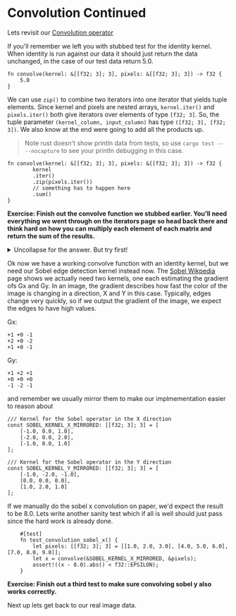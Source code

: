 # Convolution Continued

Lets revisit our [Convolution operator](https://en.wikipedia.org/wiki/Kernel_(image_processing)#Convolution)

If you'll remember we left you with stubbed test for the identity kernel. When identity is run against our data it should just return the data unchanged, in the case of our test data return 5.0.

```rust, ignore
fn convolve(kernel: &[[f32; 3]; 3], pixels: &[[f32; 3]; 3]) -> f32 {
    5.0
}
```

We can use `zip()` to combine two iterators into one iterator that yields tuple elements. Since kernel and pixels are nested arrays, `kernel.iter()` and `pixels.iter()` both give iterators over elements of type `[f32; 3]`. So, the tuple parameter `(kernel_column, input_column)` has type `([f32; 3], [f32; 3])`. We also know at the end were going to add all the products up.

> Note rust doesn't show println data from tests, so use `cargo test -- --nocapture` to see your println debugging in this case.

```rust,ignore
fn convolve(kernel: &[[f32; 3]; 3], pixels: &[[f32; 3]; 3]) -> f32 {
        kernel
        .iter()
        .zip(pixels.iter())
        // something has to happen here
        .sum()
}
```

**Exercise: Finish out the convolve function we stubbed earlier. You'll need everything we went through on the iterators page so head back there and think hard on how you can multiply each element of each matrix and return the sum of the results.**

<details><summary>Uncollapse for the answer. But try first!</summary>
<p>

Now in the `flat_map()` closure we iterate and zip once again and we now have our matching element from each array `(f32, f32)` which we can multiply together and then return. We've flattened our array of arrays into just numbers.

```rust,ignore
fn convolve(kernel: &[[f32; 3]; 3], pixels: &[[f32; 3]; 3]) -> f32 {
    kernel
        .iter()
        .zip(pixels.iter())
        .flat_map(|(kernel_column, input_column)| {
            kernel_column
                .iter()
                .zip(input_column.iter())
                .map(|(k, p)| k * p)
        })
        .sum()
}
```

</p>
</details>

Ok now we have a working convolve function with an identity kernel, but we need our Sobel edge detection kernel instead now. The [Sobel Wikpedia](https://en.wikipedia.org/wiki/Sobel_operator) page shows we actually need two kernels, one each estimating the gradient ofs Gx and Gy. In an image, the gradient describes how fast the color of the image is changing in a direction, X and Y in this case. Typically, edges change very quickly, so if we output the gradient of the image, we expect the edges to have high values.

Gx:

```text
+1 +0 -1
+2 +0 -2
+1 +0 -1
```

Gy:

```text
+1 +2 +1
+0 +0 +0
-1 -2 -1
```

and remember we usually mirror them to make our implmementation easier to reason about

```rust,ignore
/// Kernel for the Sobel operator in the X direction
const SOBEL_KERNEL_X_MIRRORED: [[f32; 3]; 3] = [
    [-1.0, 0.0, 1.0],
    [-2.0, 0.0, 2.0],
    [-1.0, 0.0, 1.0]
];

/// Kernel for the Sobel operator in the Y direction
const SOBEL_KERNEL_Y_MIRRORED: [[f32; 3]; 3] = [
    [-1.0, -2.0, -1.0],
    [0.0, 0.0, 0.0],
    [1.0, 2.0, 1.0]
];
```

If we manually do the sobel x convolution on paper, we'd expect the result to be 8.0. Lets write another sanity test which if all is well should just pass since the hard work is already done.

```rust,ignore
    #[test]
    fn test_convolution_sobel_x() {
        let pixels: [[f32; 3]; 3] = [[1.0, 2.0, 3.0], [4.0, 5.0, 6.0], [7.0, 8.0, 9.0]];
        let x = convolve(&SOBEL_KERNEL_X_MIRRORED, &pixels);
        assert!((x - 8.0).abs() < f32::EPSILON);
    }
```

**Exercise: Finish out a third test to make sure convolving sobel y also works correctly.**

Next up lets get back to our real image data.
